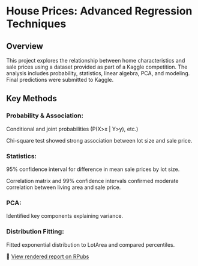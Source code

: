 # House Prices: Advanced Regression Techniques
## Overview
This project explores the relationship between home characteristics and sale prices using a dataset provided as part of a Kaggle competition. The analysis includes probability, statistics, linear algebra, PCA, and modeling. Final predictions were submitted to Kaggle.

## Key Methods
### Probability & Association:

Conditional and joint probabilities (P(X>x | Y>y), etc.)

Chi-square test showed strong association between lot size and sale price.

### Statistics:

95% confidence interval for difference in mean sale prices by lot size.

Correlation matrix and 99% confidence intervals confirmed moderate correlation between living area and sale price.

### PCA:

Identified key components explaining variance.

### Distribution Fitting:

Fitted exponential distribution to LotArea and compared percentiles.


📄 [View rendered report on RPubs](https://rpubs.com/mollysiebecker/1186891)
